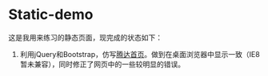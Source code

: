 # Static-demo
这是我用来练习的静态页面，现完成的状态如下：
1. 利用jQuery和Bootstrap，仿写[腾达首页](http://www.tenda.com.cn)。做到在桌面浏览器中显示一致（IE8暂未兼容），同时修正了网页中的一些较明显的错误。
